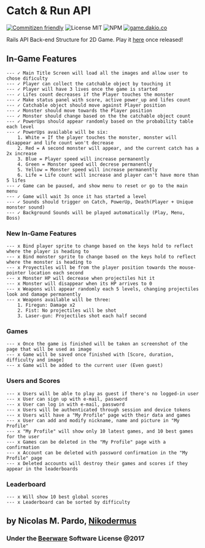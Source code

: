 # Catch & Run API
[![Commitizen friendly](https://img.shields.io/badge/commitizen-friendly-brightgreen.svg)](http://commitizen.github.io/cz-cli/) ![License MIT](https://img.shields.io/packagist/l/doctrine/orm.svg) ![NPM](https://img.shields.io/npm/v/npm.svg) [![game.dakio.co](https://img.shields.io/website-up-down-green-red/http/shields.io.svg?label=game.dakio.co)](http://game.dakio.co) 



Rails API Back-end Structure for 2D Game. Play it [here](http://game.dakio.co) once released! 

## In-Game Features   
	--- ✓ Main Title Screen will load all the images and allow user to chose dificulty
	--- ✓ Player can collect the catchable object by touching it  
	--- ✓ Player will have 3 lives once the game is started   
	--- ✓ Lifes count decreases if the Player touches the monster   
	--- ✓ Make status panel with score, active power_up and lifes count   
	--- ✓ Catchable object should move against Player position   
	--- ✓ Monster should move towards the Player position   
	--- ✓ Monster should change based on the the catchable object count   
	--- ✓ PowerUps should appear randomly based on the probability table each level   
	--- ✓ PowerUps available will be six:
		1. White = If the player touches the monster, monster will disappear and life count won't decrease
		2. Red = A second monster will appear, and the current catch has a 2x increase
		3. Blue = Player speed will increase permanently
		4. Green = Monster speed will decrese permanently    
		5. Yellow = Monster speed will increase permanently
		6. Life = Life count will increase and player can't have more than 5 lifes 
	--- ✓ Game can be paused, and show menu to reset or go to the main menu
	--- ✓ Game will wait 3s once it has started a level
	--- ✓ Sounds should trigger on Catch, PowerUp, Death(Player + Unique monster sound)   
	--- ✓ Background Sounds will be played automatically (Play, Menu, Boss)   

### New In-Game Features
	--- x Bind player sprite to change based on the keys hold to reflect where the player is heading to
	--- x Bind monster sprite to change based on the keys hold to reflect where the monster is heading to 
	--- x Proyectiles will be from the player position towards the mouse-pointer location each second
	--- x Monster HP will decrease when projectiles hit it  
	--- x Monster will disappear when its HP arrives to 0 
	--- x Weapons will appear randomly each 5 levels, changing projectiles look and damage permanently  
	--- x Weapons available will be three:
		1. Firegun: Damage x2
		2. Fist: No projectiles will be shot
		3. Laser-gun: Projectiles shot each half second   



### Games
    --- x Once the game is finished will be taken an screenshot of the page that will be used as image    
    --- x Game will be saved once finished with [Score, duration, difficulty and image]    
    --- x Game will be added to the current user (Even guest)    



### Users and Scores
	--- x Users will be able to play as guest if there's no logged-in user    
	--- x User can sign up with e-mail, password
	--- x User can log in with e-mail, password    
    --- x Users will be authenticated through session and device tokens
    --- x Users will have a "My Profile" page with their data and games
	--- x User can add and modify nickname, name and picture in "My Profile"
	--- x "My Profile" will show only 10 latest games, and 10 best games for the user
	--- x Games can be deleted in the "My Profile" page with a confirmation
    --- x Account can be deleted with password confirmation in the "My Profile" page
    --- x Deleted accounts will destroy their games and scores if they appear in the leaderboards 



### Leaderboard
    --- x Will show 10 best global scores 
    --- x Leaderboard can be sorted by difficulty



## by Nicolas M. Pardo, [Nikodermus](http://nikodermus.media)
### Under the [Beerware](https://spdx.org/licenses/Beerware.html) Software License @2017 
